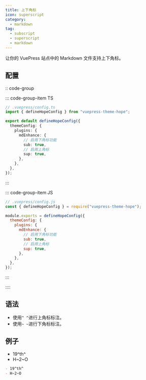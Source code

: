 ```yaml
---
title: 上下角标
icon: superscript
category:
  - markdown
tag:
  - subscript
  - superscript
  - markdown
---
```


让你的 VuePress 站点中的 Markdown 文件支持上下角标。

<!-- more -->

## 配置

:: code-group

::: code-group-item TS

```ts {7-12}
// .vuepress/config.ts
import { defineHopeConfig } from "vuepress-theme-hope";

export default defineHopeConfig({
  themeConfig: {
    plugins: {
      mdEnhance: {
        // 启用下角标功能
        sub: true,
        // 启用上角标
        sup: true,
      },
    },
  },
});
```

:::

::: code-group-item JS

```js {7-12}
// .vuepress/config.js
const { defineHopeConfig } = require("vuepress-theme-hope");

module.exports = defineHopeConfig({
  themeConfig: {
    plugins: {
      mdEnhance: {
        // 启用下角标功能
        sub: true,
        // 启用上角标
        sup: true,
      },
    },
  },
});
```

:::

::::

## 语法

- 使用`^ ^`进行上角标标注。
- 使用`~ ~`进行下角标标注。

## 例子

- 19^th^
- H~2~O

```md
- 19^th^
- H~2~O
```
